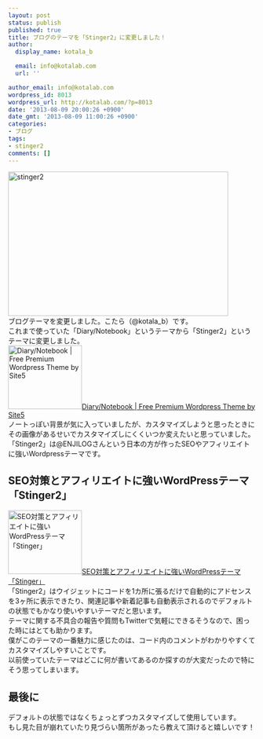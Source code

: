 ```yaml
---
layout: post
status: publish
published: true
title: ブログのテーマを「Stinger2」に変更しました！
author:
  display_name: kotala_b

  email: info@kotalab.com
  url: ''

author_email: info@kotalab.com
wordpress_id: 8013
wordpress_url: http://kotalab.com/?p=8013
date: '2013-08-09 20:00:26 +0900'
date_gmt: '2013-08-09 11:00:26 +0900'
categories:
- ブログ
tags:
- stinger2
comments: []
---
```

<p><img src="http://kotalab.com/wp-content/uploads/stinger2-448x294.jpg" alt="stinger2" width="448" height="294" class="alignnone size-large wp-image-8015" /><br />
ブログテーマを変更しました。こたら（@kotala_b）です。<br />
これまで使っていた「Diary/Notebook」というテーマから「Stinger2」というテーマに変更しました。<br />
<a href="http://demo.s5themes.com/diary/" target="_blank"><img  class="alignleft" src="http://capture.heartrails.com/150x130?http://demo.s5themes.com/diary/" alt="Diary/Notebook | Free Premium Wordpress Theme by Site5" width="150" height="130" /></a><a href="http://demo.s5themes.com/diary/" target="_blank">Diary/Notebook | Free Premium Wordpress Theme by Site5</a><a href="http://b.hatena.ne.jp/entry/http://demo.s5themes.com/diary/" target="_blank"><img border="0" src="http://b.hatena.ne.jp/entry/image/http://demo.s5themes.com/diary/" alt="" /></a><br style="clear:both;" />ノートっぽい背景が気に入っていましたが、カスタマイズしようと思ったときにその画像があるせいでカスタマイズしにくくいつか変えたいと思っていました。<br />
「Stinger2」は@ENJILOGさんという日本の方が作ったSEOやアフィリエイトに強いWordpressテーマです。<br />
<!--more--></p>
<h2>SEO対策とアフィリエイトに強いWordPressテーマ「Stinger2」</h2>
<p><a href="http://wp-stinger.com/" target="_blank"><img  class="alignleft" src="http://capture.heartrails.com/150x130?http://wp-stinger.com/" alt="SEO対策とアフィリエイトに強いWordPressテーマ「Stinger」" width="150" height="130" /></a><a href="http://wp-stinger.com/" target="_blank">SEO対策とアフィリエイトに強いWordPressテーマ「Stinger」</a><a href="http://b.hatena.ne.jp/entry/http://wp-stinger.com/" target="_blank"><img border="0" src="http://b.hatena.ne.jp/entry/image/http://wp-stinger.com/" alt="" /></a><br style="clear:both;" />「Stinger2」はウイジェットにコードを1カ所に張るだけで自動的にアドセンスを3ヶ所に表示できたり、関連記事や新着記事も自動表示されるのでデフォルトの状態でもかなり使いやすいテーマだと思います。<br />
テーマに関する不具合の報告や質問もTwitterで気軽にできるそうなので、困った時にはとても助かります。<br />
僕がこのテーマの一番魅力に感じたのは、コード内のコメントがわかりやすくてカスタマイズしやすいことです。<br />
以前使っていたテーマはどこに何が書いてあるのか探すのが大変だったので特にそう思ってしまいます。</p>
<h2>最後に</h2>
<p>デフォルトの状態ではなくちょっとずつカスタマイズして使用しています。<br />
もし見た目が崩れていたり見づらい箇所があったら教えて頂けると嬉しいです！</p>
